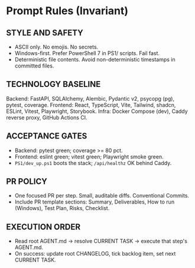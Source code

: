# Prompt Rules (Invariant)

## STYLE AND SAFETY
- ASCII only. No emojis. No secrets.
- Windows-first. Prefer PowerShell 7 in PS1/ scripts. Fail fast.
- Deterministic file contents. Avoid non-deterministic timestamps in committed files.

## TECHNOLOGY BASELINE
Backend: FastAPI, SQLAlchemy, Alembic, Pydantic v2, psycopg (pg), pytest, coverage.
Frontend: React, TypeScript, Vite, Tailwind, shadcn, ESLint, Vitest, Playwright, Storybook.
Infra: Docker Compose (dev), Caddy reverse proxy, GitHub Actions CI.

## ACCEPTANCE GATES
- Backend: pytest green; coverage >= 80 pct.
- Frontend: eslint green; vitest green; Playwright smoke green.
- `PS1/dev_up.ps1` boots the stack; `/api/healthz` OK behind Caddy.

## PR POLICY
- One focused PR per step. Small, auditable diffs. Conventional Commits.
- Include PR template sections: Summary, Deliverables, How to run (Windows), Test Plan, Risks, Checklist.

## EXECUTION ORDER
- Read root AGENT.md -> resolve CURRENT TASK -> execute that step's AGENT.md.
- On success: update root CHANGELOG, tick backlog item, set next CURRENT TASK.
